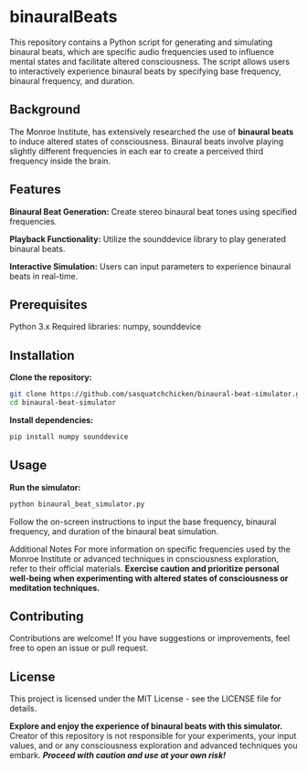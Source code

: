 # binauralBeats
This repository contains a Python script for generating and simulating binaural beats, which are specific audio frequencies used to influence mental states and facilitate altered consciousness. The script allows users to interactively experience binaural beats by specifying base frequency, binaural frequency, and duration.

## Background
The Monroe Institute, has extensively researched the use of **binaural beats** to induce altered states of consciousness. Binaural beats involve playing slightly different frequencies in each ear to create a perceived third frequency inside the brain.

## Features
**Binaural Beat Generation:** Create stereo binaural beat tones using specified frequencies.

**Playback Functionality:** Utilize the sounddevice library to play generated binaural beats.

**Interactive Simulation:** Users can input parameters to experience binaural beats in real-time.

## Prerequisites
Python 3.x
Required libraries: numpy, sounddevice
## Installation
**Clone the repository:**
```bash
git clone https://github.com/sasquatchchicken/binaural-beat-simulator.git
cd binaural-beat-simulator
```
**Install dependencies:**
```bash
pip install numpy sounddevice
```
## Usage
**Run the simulator:**
```bash
python binaural_beat_simulator.py
```
Follow the on-screen instructions to input the base frequency, binaural frequency, and duration of the binaural beat simulation.

Additional Notes
For more information on specific frequencies used by the Monroe Institute or advanced techniques in consciousness exploration, refer to their official materials.
**Exercise caution and prioritize personal well-being when experimenting with altered states of consciousness or meditation techniques.**
## Contributing
Contributions are welcome! If you have suggestions or improvements, feel free to open an issue or pull request.

## License
This project is licensed under the MIT License - see the LICENSE file for details.

**Explore and enjoy the experience of binaural beats with this simulator.** Creator of this repository is not responsible for your experiments, your input values, and or any consciousness exploration and advanced techniques you embark. ***Proceed with caution and use at your own risk!***
